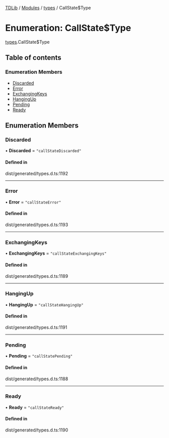 [TDLib](../README.md) / [Modules](../modules.md) / [types](../modules/types.md) / CallState$Type

# Enumeration: CallState$Type

[types](../modules/types.md).CallState$Type

## Table of contents

### Enumeration Members

- [Discarded](types.CallState_Type.md#discarded)
- [Error](types.CallState_Type.md#error)
- [ExchangingKeys](types.CallState_Type.md#exchangingkeys)
- [HangingUp](types.CallState_Type.md#hangingup)
- [Pending](types.CallState_Type.md#pending)
- [Ready](types.CallState_Type.md#ready)

## Enumeration Members

### Discarded

• **Discarded** = ``"callStateDiscarded"``

#### Defined in

dist/generated/types.d.ts:1192

___

### Error

• **Error** = ``"callStateError"``

#### Defined in

dist/generated/types.d.ts:1193

___

### ExchangingKeys

• **ExchangingKeys** = ``"callStateExchangingKeys"``

#### Defined in

dist/generated/types.d.ts:1189

___

### HangingUp

• **HangingUp** = ``"callStateHangingUp"``

#### Defined in

dist/generated/types.d.ts:1191

___

### Pending

• **Pending** = ``"callStatePending"``

#### Defined in

dist/generated/types.d.ts:1188

___

### Ready

• **Ready** = ``"callStateReady"``

#### Defined in

dist/generated/types.d.ts:1190
